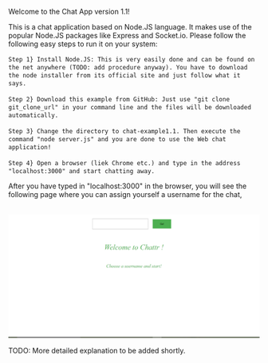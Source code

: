 Welcome to the Chat App version 1.1!

This is a chat application based on Node.JS language. It makes use of the popular Node.JS packages like Express and Socket.io. Please follow the following easy steps to run it on your system:

	Step 1} Install Node.JS: This is very easily done and can be found on the net anywhere (TODO: add procedure anyway). You have to download the node installer from its official site and just follow what it says.

	Step 2} Download this example from GitHub: Just use "git clone git_clone_url" in your command line and the files will be downloaded automatically.

	Step 3} Change the directory to chat-example1.1. Then execute the command "node server.js" and you are done to use the Web chat application!

	Step 4} Open a browser (liek Chrome etc.) and type in the address "localhost:3000" and start chatting away.

After you have typed in "localhost:3000" in the browser, you will see the following page where you can assign yourself a username for the chat,

<br /><img src="https://github.com/apoorvelec/NodeJsProjects/blob/master/chat-example1.1/images/UsernamePage.png" alt="Chat username page.png">

TODO: More detailed explanation to be added shortly.
